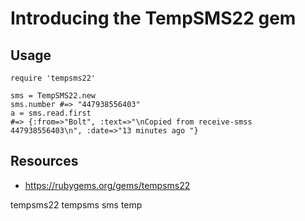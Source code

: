 # Introducing the TempSMS22 gem

## Usage

    require 'tempsms22'

    sms = TempSMS22.new
    sms.number #=> "447938556403"
    a = sms.read.first
    #=> {:from=>"Bolt", :text=>"\nCopied from receive-smss 447938556403\n", :date=>"13 minutes ago "} 


## Resources

* https://rubygems.org/gems/tempsms22

tempsms22 tempsms sms temp
